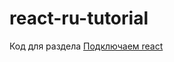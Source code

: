 # react-ru-tutorial
Код для раздела [Подключаем react](https://maxfarseer.gitbooks.io/react-course-ru/content/podklyuchaem_react.html)
